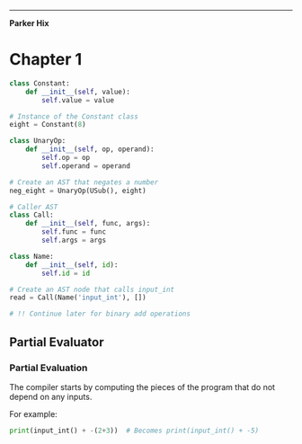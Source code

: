 ---

**Parker Hix**  

# Chapter 1  

```python
class Constant:
    def __init__(self, value):
        self.value = value

# Instance of the Constant class
eight = Constant(8)

class UnaryOp:
    def __init__(self, op, operand):
        self.op = op
        self.operand = operand

# Create an AST that negates a number
neg_eight = UnaryOp(USub(), eight)

# Caller AST
class Call:
    def __init__(self, func, args):
        self.func = func
        self.args = args

class Name:
    def __init__(self, id):
        self.id = id

# Create an AST node that calls input_int
read = Call(Name('input_int'), [])

# !! Continue later for binary add operations
```

## Partial Evaluator  

### Partial Evaluation  

The compiler starts by computing the pieces of the program that do not depend on any inputs.  

For example:  

```python
print(input_int() + -(2+3))  # Becomes print(input_int() + -5)
```  